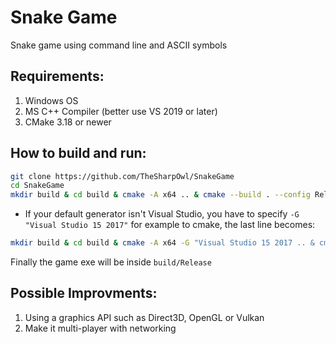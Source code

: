 # Snake Game
    
Snake game using command line and ASCII symbols

## Requirements:
1. Windows OS
2. MS C++ Compiler (better use VS 2019 or later)
3. CMake 3.18 or newer

## How to build and run:
```bash
git clone https://github.com/TheSharpOwl/SnakeGame
cd SnakeGame
mkdir build & cd build & cmake -A x64 .. & cmake --build . --config Release
```
* If your default generator isn't Visual Studio, you have to specify `-G "Visual Studio 15 2017"` for example to cmake, the last line becomes: 
```bash
mkdir build & cd build & cmake -A x64 -G "Visual Studio 15 2017 .. & cmake --build . --config Release
```
Finally the game exe will be inside `build/Release`

## Possible Improvments:
1. Using a graphics API such as Direct3D, OpenGL or Vulkan
2. Make it multi-player with networking
